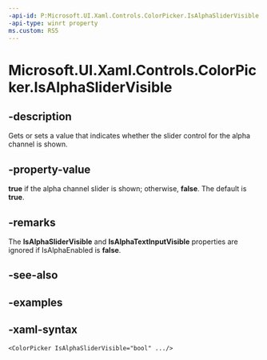 ```yaml
---
-api-id: P:Microsoft.UI.Xaml.Controls.ColorPicker.IsAlphaSliderVisible
-api-type: winrt property
ms.custom: RS5
---
```

<!-- Property syntax.
public bool IsAlphaSliderVisible { get;  set; }
-->

# Microsoft.UI.Xaml.Controls.ColorPicker.IsAlphaSliderVisible


## -description

Gets or sets a value that indicates whether the slider control for the alpha channel is shown.


## -property-value

**true** if the alpha channel slider is shown; otherwise, **false**. The default is **true**.


## -remarks

The **IsAlphaSliderVisible** and **IsAlphaTextInputVisible** properties are ignored if IsAlphaEnabled is **false**.


## -see-also


## -examples


## -xaml-syntax

```xaml
<ColorPicker IsAlphaSliderVisible="bool" .../>
```


